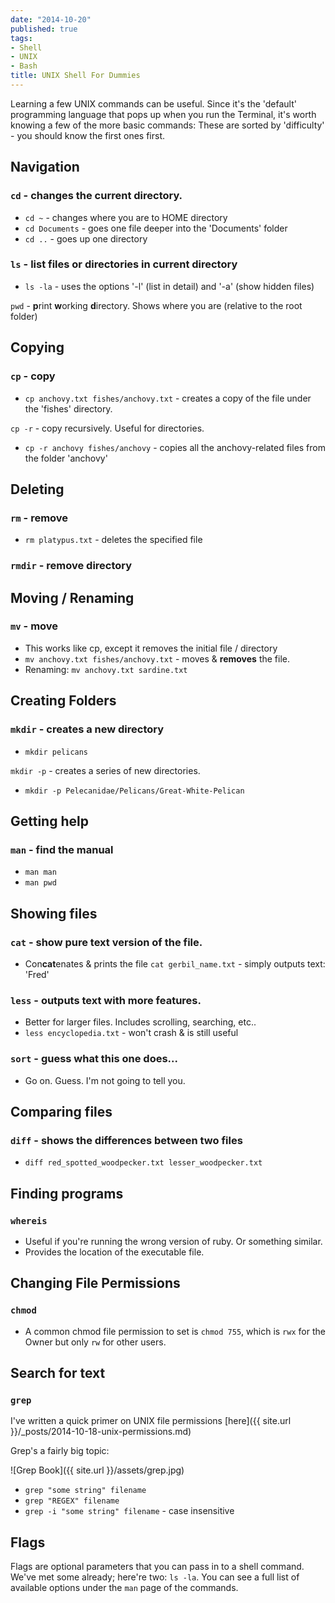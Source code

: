```yaml
---
date: "2014-10-20"
published: true
tags:
- Shell
- UNIX
- Bash
title: UNIX Shell For Dummies
---
```

Learning a few UNIX commands can be useful. Since it's the 'default' programming language that pops up when you run the Terminal, it's worth knowing a few of the more basic commands:
These are sorted by 'difficulty' - you should know the first ones first.

## Navigation

### `cd` - changes the current directory.

- `cd ~` - changes where you are to HOME directory
- `cd Documents`  - goes one file deeper into the 'Documents' folder
- `cd ..` - goes up one directory

### `ls` - list files or directories in current directory

- `ls -la` - uses the options '-l' (list in detail) and '-a' (show hidden files)

`pwd` - **p**rint **w**orking **d**irectory. Shows where you are (relative to the root folder)

## Copying

### `cp` - copy

- `cp anchovy.txt fishes/anchovy.txt` - creates a copy of the file under the 'fishes' directory.

`cp -r` - copy recursively. Useful for directories.

- `cp -r anchovy fishes/anchovy` - copies all the anchovy-related files from the folder 'anchovy'

## Deleting

### `rm` - remove

- `rm platypus.txt` - deletes the specified file

### `rmdir` - remove directory

## Moving / Renaming

### `mv` - move

- This works like cp, except it removes the initial file / directory
- `mv anchovy.txt fishes/anchovy.txt` - moves & **removes** the file.
- Renaming: `mv anchovy.txt sardine.txt`

## Creating Folders

### `mkdir` - creates a new directory

- `mkdir pelicans`

`mkdir -p` - creates a series of new directories.

- `mkdir -p Pelecanidae/Pelicans/Great-White-Pelican`

## Getting help

### `man` - find the **man**ual

- `man man`
- `man pwd`

## Showing files

### `cat` - show pure text version of the file.

- Con**cat**enates & prints the file
`cat gerbil_name.txt` - simply outputs text: 'Fred'

### `less` - outputs text with more features.

- Better for larger files. Includes scrolling, searching, etc..
- `less encyclopedia.txt` - won't crash & is still useful

### `sort` - guess what this one does...

- Go on. Guess. I'm not going to tell you.

## Comparing files

### `diff` - shows the **diff**erences between two files

- `diff red_spotted_woodpecker.txt lesser_woodpecker.txt`

## Finding programs

### `whereis`

- Useful if you're running the wrong version of ruby. Or something similar.
- Provides the location of the executable file.

## Changing File Permissions

### `chmod`

- A common chmod file permission to set is `chmod 755`, which is `rwx` for the Owner but only `rw` for other users.

## Search for text

### `grep`

I've written a quick primer on UNIX file permissions [here]({{ site.url }}/_posts/2014-10-18-unix-permissions.md)

Grep's a fairly big topic:

![Grep Book]({{ site.url }}/assets/grep.jpg)

- `grep "some string" filename`
- `grep "REGEX" filename`
- `grep -i "some string" filename` - case insensitive


## Flags

Flags are optional parameters that you can pass in to a shell command. We've met some already; here're two: `ls -la`. You can see a full list of available options under the `man` page of the commands.

